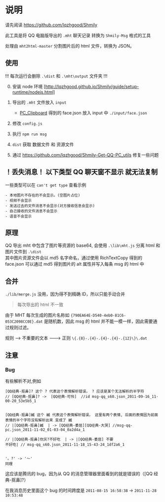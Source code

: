 # 说明

请先阅读 https://github.com/lqzhgood/Shmily

此工具是将 QQ 电脑版导出的 `.mht` 聊天记录 转换为 `Shmily-Msg` 格式的工具

处理由 `mht2html-master` 分割图片后的 html 文件，转换为 JSON。

## 使用

!!! 每次运行会删除 `.\dist` 和 `.\mht\output` 文件夹 !!! <br />

0. 安装 node 环境 [http://lqzhgood.github.io/Shmily/guide/setup-runtime/nodejs.html]
1. 导出的 `.mht` 文件放入 `input`

    - [PC_Clipboard](https://github.com/lqzhgood/Shmily-Get-QQ-PC_Clipboard) 得到的 face.json 放入 input 中 `./input/face.json`

2. 修改 `config.js`
3. 执行 `npm run msg`
4. `dist` 获取 数据文件 和 资源文件
5. 通过 https://github.com/lqzhgood/Shmily-Get-QQ-PC_utils 修复一些问题

## ！丢失消息！ 以下类型 QQ 聊天窗不显示 就无法复制

一些类型可以在 `can't get type` 查看示例

```
- 本地图片不存在的不会显示。(空图片占位)
- 视频不会显示
- 发送过去的文件消息不会显示(对方接收信息会显示)
- 自己接收的文件消息不会显示
- 语音不会显示

```

## 原理

QQ 导出 mht 中包含了图片等资源的 base64, 会使用 `.\lib\mht.js` 分离 html 和 图片文件到 `.\dist` <br />
其中图片资源文件会以 md5 名字命名，通过使用 RichTextCopy 得到的 face.json 可以通过 md5 得到图片的 alt 属性并写入每条 msg 的 html 中 <br />

## 合并

`./lib/merge.js` 没用，因为得不到精确 ID，所以只能手动合并

> 每次导出的 html 不一致

由于 MHT 每次生成的图片名称如 `{790EA64E-D540-4eb0-81C6-053C2098CC0E}.dat` 是随机数，因此 msg 的 html 并不能一模一样，因此需要通过规则过滤。

规则 --> 不重要的文本 ---> 正则 `\{.{8}-.{4}-.{4}-.{4}-.{12}\}\.dat`

## 注意

### Bug

有些解析不对,例如

```
[QQ经典-抠鼻]? 这个 ? 代表这个表情解析错误， ? 应该是某个无法解析的半字符
// [QQ经典-抠鼻]? ->  [QQ经典-可怜]  //id msg-qq_s60.json_2011-09-16_11-00-20_53e5b5_1


[QQ经典-抠鼻]縅 这个 縅 代表这个表情解析错误， 这里有两个表情, 后面的表情因为前面表情的半个字符没有解析出来 变成了 縅
// |[QQ经典-抠鼻]縅  | -> [QQ经典-委屈][QQ经典-大哭] //msg-qq-pc.json_2011-11-02_01-03-04_0a2d4a_1

// |[QQ经典-抠鼻]坎灰?不好吃  | -> |[QQ经典-委屈] 不要
不好吃| // msg-qq_s60.json_2011-11-18_15-43-24_1df2a6_1


'。?' -> '～'
同理

```

这应该是腾讯的 bug，因为从 QQ 的消息管理器里面看到的就是错误的（[QQ 经典-抠鼻]?）

在我消息历史里面这个 bug 的时间跨度是 `2011-08-15 16:58:38` -> `2011-11-28 10:53:48`
